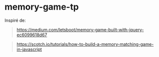 ﻿# memory-game-tp
 
Inspiré de:

> https://medium.com/letsboot/memory-game-built-with-jquery-ec6099618d67

> https://scotch.io/tutorials/how-to-build-a-memory-matching-game-in-javascript

